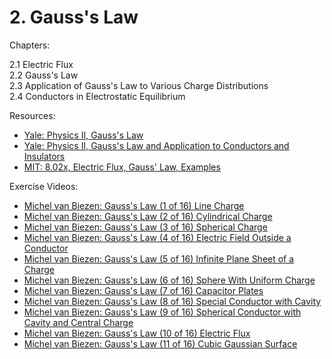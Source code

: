 # 2. Gauss's Law

Chapters:

2.1 Electric Flux\
2.2 Gauss's Law\
2.3 Application of Gauss's Law to Various Charge Distributions\
2.4 Conductors in Electrostatic Equilibrium

Resources: 
- [Yale: Physics II, Gauss's Law](https://www.youtube.com/watch?v=e9c5Wpu4WSI&list=PLD07B2225BB40E582)
- [Yale: Physics II, Gauss's Law and Application to Conductors and Insulators](https://www.youtube.com/watch?v=Hlj5vGOSQlY&list=PLD07B2225BB40E582) 
- [MIT: 8.02x, Electric Flux, Gauss' Law, Examples](https://www.youtube.com/watch?v=Zu2gomaDqnM&list=PLyQSN7X0ro2314mKyUiOILaOC2hk6Pc3j)

Exercise Videos:
- [Michel van Biezen: Gauss's Law (1 of 16) Line Charge](https://www.youtube.com/watch?v=NyRjHj2uy6k&list=PLX2gX-ftPVXX7BZOcM1Y2gb8IQrTBrmUB)
- [Michel van Biezen: Gauss's Law (2 of 16) Cylindrical Charge](https://www.youtube.com/watch?v=-YfM_Wwc9UI&list=PLX2gX-ftPVXX7BZOcM1Y2gb8IQrTBrmUB)
- [Michel van Biezen: Gauss's Law (3 of 16) Spherical Charge](https://www.youtube.com/watch?v=L1l9Nf1pLAc&list=PLX2gX-ftPVXX7BZOcM1Y2gb8IQrTBrmUB0)
- [Michel van Biezen: Gauss's Law (4 of 16) Electric Field Outside a Conductor](https://www.youtube.com/watch?v=DrkyWwyp6wI&list=PLX2gX-ftPVXX7BZOcM1Y2gb8IQrTBrmUB)
- [Michel van Biezen: Gauss's Law (5 of 16) Infinite Plane Sheet of a Charge](https://www.youtube.com/watch?v=vSEjxR56w28&list=PLX2gX-ftPVXX7BZOcM1Y2gb8IQrTBrmUB)
- [Michel van Biezen: Gauss's Law (6 of 16) Sphere With Uniform Charge](https://www.youtube.com/watch?v=ULJTDCzKcZA&list=PLX2gX-ftPVXX7BZOcM1Y2gb8IQrTBrmUB)
- [Michel van Biezen: Gauss's Law (7 of 16) Capacitor Plates](https://www.youtube.com/watch?v=gTfEFwVsgKA&list=PLX2gX-ftPVXX7BZOcM1Y2gb8IQrTBrmUB)
- [Michel van Biezen: Gauss's Law (8 of 16) Special Conductor with Cavity](https://www.youtube.com/watch?v=hDkfMUzFka4&list=PLX2gX-ftPVXX7BZOcM1Y2gb8IQrTBrmUB)
- [Michel van Biezen: Gauss's Law (9 of 16) Spherical Conductor with Cavity and Central Charge](https://www.youtube.com/watch?v=zj-wo9brtVE&list=PLX2gX-ftPVXX7BZOcM1Y2gb8IQrTBrmUB)
- [Michel van Biezen: Gauss's Law (10 of 16) Electric Flux](https://www.youtube.com/watch?v=sl0nKX5G4ms&list=PLX2gX-ftPVXX7BZOcM1Y2gb8IQrTBrmUB)
- [Michel van Biezen: Gauss's Law (11 of 16) Cubic Gaussian Surface](https://www.youtube.com/watch?v=MM-3sgswY9Q&list=PLX2gX-ftPVXX7BZOcM1Y2gb8IQrTBrmUB)